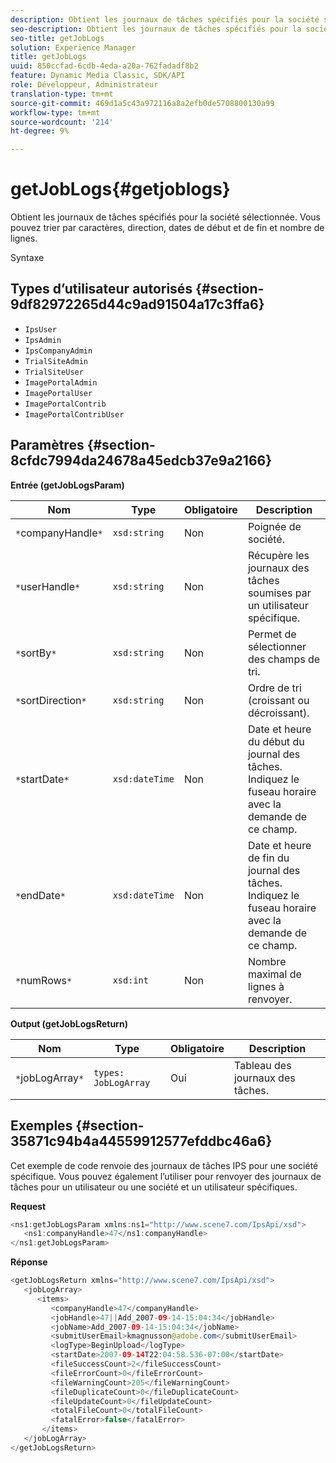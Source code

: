 ```yaml
---
description: Obtient les journaux de tâches spécifiés pour la société sélectionnée. Vous pouvez trier par caractères, direction, dates de début et de fin et nombre de lignes.
seo-description: Obtient les journaux de tâches spécifiés pour la société sélectionnée. Vous pouvez trier par caractères, direction, dates de début et de fin et nombre de lignes.
seo-title: getJobLogs
solution: Experience Manager
title: getJobLogs
uuid: 850ccfad-6cdb-4eda-a20a-762fadadf8b2
feature: Dynamic Media Classic, SDK/API
role: Développeur, Administrateur
translation-type: tm+mt
source-git-commit: 469d1a5c43a972116a8a2efb0de5708800130a99
workflow-type: tm+mt
source-wordcount: '214'
ht-degree: 9%

---
```



# getJobLogs{#getjoblogs}

Obtient les journaux de tâches spécifiés pour la société sélectionnée. Vous pouvez trier par caractères, direction, dates de début et de fin et nombre de lignes.

Syntaxe

## Types d’utilisateur autorisés {#section-9df82972265d44c9ad91504a17c3ffa6}

* `IpsUser`
* `IpsAdmin`
* `IpsCompanyAdmin`
* `TrialSiteAdmin`
* `TrialSiteUser`
* `ImagePortalAdmin`
* `ImagePortalUser`
* `ImagePortalContrib`
* `ImagePortalContribUser`

## Paramètres {#section-8cfdc7994da24678a45edcb37e9a2166}

**Entrée (getJobLogsParam)**

| Nom | Type | Obligatoire | Description |
|---|---|---|---|
| `*`companyHandle`*` | `xsd:string` | Non | Poignée de société. |
| `*`userHandle`*` | `xsd:string` | Non | Récupère les journaux des tâches soumises par un utilisateur spécifique. |
| `*`sortBy`*` | `xsd:string` | Non | Permet de sélectionner des champs de tri. |
| `*`sortDirection`*` | `xsd:string` | Non | Ordre de tri (croissant ou décroissant). |
| `*`startDate`*` | `xsd:dateTime` | Non | Date et heure du début du journal des tâches. Indiquez le fuseau horaire avec la demande de ce champ. |
| `*`endDate`*` | `xsd:dateTime` | Non | Date et heure de fin du journal des tâches. Indiquez le fuseau horaire avec la demande de ce champ. |
| `*`numRows`*` | `xsd:int` | Non | Nombre maximal de lignes à renvoyer. |

**Output (getJobLogsReturn)**

| Nom | Type | Obligatoire | Description |
|---|---|---|---|
| `*`jobLogArray`*` | `types: JobLogArray` | Oui | Tableau des journaux des tâches. |

## Exemples {#section-35871c94b4a44559912577efddbc46a6}

Cet exemple de code renvoie des journaux de tâches IPS pour une société spécifique. Vous pouvez également l’utiliser pour renvoyer des journaux de tâches pour un utilisateur ou une société et un utilisateur spécifiques.

**Request**

```java
<ns1:getJobLogsParam xmlns:ns1="http://www.scene7.com/IpsApi/xsd">
   <ns1:companyHandle>47</ns1:companyHandle>
</ns1:getJobLogsParam>
```

**Réponse**

```java
<getJobLogsReturn xmlns="http://www.scene7.com/IpsApi/xsd">
   <jobLogArray>
      <items>
         <companyHandle>47</companyHandle>
         <jobHandle>47||Add_2007-09-14-15:04:34</jobHandle>
         <jobName>Add_2007-09-14-15:04:34</jobName>
         <submitUserEmail>kmagnusson@adobe.com</submitUserEmail>
         <logType>BeginUpload</logType>
         <startDate>2007-09-14T22:04:58.536-07:00</startDate>
         <fileSuccessCount>2</fileSuccessCount>
         <fileErrorCount>0</fileErrorCount>
         <fileWarningCount>205</fileWarningCount>
         <fileDuplicateCount>0</fileDuplicateCount>
         <fileUpdateCount>0</fileUpdateCount>
         <totalFileCount>0</totalFileCount>
         <fatalError>false</fatalError>
       </items>
   </jobLogArray>
</getJobLogsReturn>
```

